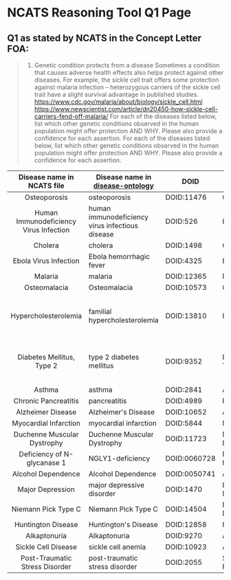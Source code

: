 # NCATS Reasoning Tool Q1 Page

## Q1 as stated by NCATS in the Concept Letter FOA:

> 1. Genetic condition protects from a disease Sometimes a condition that causes
> adverse health effects also helps protect against other diseases. For example,
> the sickle cell trait offers some protection against malaria infection –
> heterozygous carriers of the sickle cell trait have a slight survival advantage
> in published studies.
> https://www.cdc.gov/malaria/about/biology/sickle_cell.html
> https://www.newscientist.com/article/dn20450-how-sickle-cell-carriers-fend-off-malaria/
> For each of the diseases listed below, list which other genetic conditions
> observed in the human population might offer protection AND WHY. Please also
> provide a confidence for each assertion.  For each of the diseases listed below,
> list which other genetic conditions observed in the human population might offer
> protection AND WHY. Please also provide a confidence for each assertion.

| Disease name in NCATS file             | Disease name in [disease-ontology](http://disease-ontology.org/) | DOID | MeSH Term        | "Answer"    |
| :------------------------------------: | ---------------------------------------- | ------------ | -------------------------------- | ----------- |
|              Osteoporosis              | osteoporosis                             | DOID:11476   | Osteoporosis                     | rs11692564  |
| Human Immunodeficiency Virus Infection | human immunodeficiency virus infectious disease | DOID:526 | HIV Infections                | ???         |
|                Cholera                 | cholera                                  | DOID:1498    | Cholera                          | OMIM:219700 |
|         Ebola Virus Infection          | Ebola hemorrhagic fever                  | DOID:4325    | Ebola Infection                  | ???         |
|                Malaria                 | malaria                                  | DOID:12365   | Malaria                          | OMIM:603903 |
|              Osteomalacia              | Osteomalacia                             | DOID:10573   | Osteomalacia                     | ???         |
|          Hypercholesterolemia          | familial hypercholesterolemia            | DOID:13810   | Hypercholesterolemia             | Q8NBP7 (gene PCSK9; variants rs745633457, rs28362286) |
|       Diabetes Mellitus, Type 2        | type 2 diabetes mellitus                 | DOID:9352    | Diabetes Mellitus, Type 2        | Q8IWU4 (gene SLC30A8; variants rs587777582, rs200185429) |
|                 Asthma                 | asthma                                   | DOID:2841    | Asthma                           | OMIM:249100 |
|          Chronic Pancreatitis          | pancreatitis                             | DOID:4989    | Pancreatitis, Chronic            | ???         |
|           Alzheimer Disease            | Alzheimer's Disease                      | DOID:10652   | Alzheimer Disease                | ???         |
|         Myocardial Infarction          | myocardial infarction                    | DOID:5844    | Myocardial Infarction            | ???         |
|      Duchenne Muscular Dystrophy       | Duchenne Muscular Dystrophy              | DOID:11723   | Muscular Dystrophy, Duchenne     | ???         |
|      Deficiency of N-glycanase 1       | NGLY1-deficiency                         | DOID:0060728 | NGLY1 protein, human             | ???         |
|           Alcohol Dependence           | Alcohol Dependence                       | DOID:0050741 | Alcoholism                       | ???         |
|            Major Depression            | major depressive disorder                | DOID:1470    | Depressive Disorder, Major       | ???         |
|          Niemann Pick Type C           | Niemann Pick Type C                      | DOID:14504   | Niemann-Pick Disease, Type C     | ???         |
|           Huntington Disease           | Huntington's Disease                     | DOID:12858   | Huntington Disease               | ???         |
|              Alkaptonuria              | Alkaptonuria                             | DOID:9270    | Alkaptonuria                     | ???         |
|          Sickle Cell Disease           | sickle cell anemia                       | DOID:10923   | Anemia, Sickle Cell              | ???         |
|     Post-Traumatic Stress Disorder     | post-traumatic stress disorder           | DOID:2055    | Stress Disorders, Post-Traumatic | ???         |
